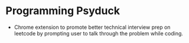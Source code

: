 # Programming Psyduck
* Chrome extension to promote better technical interview prep on leetcode by prompting user to talk through the problem while coding.
